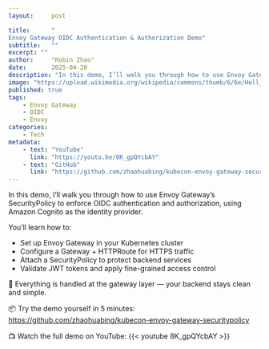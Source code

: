 ```yaml
---
layout:     post

title:      "
Envoy Gateway OIDC Authentication & Authorization Demo"
subtitle:   ""
excerpt: ""
author:     "Robin Zhao"
date:       2025-04-20
description: "In this demo, I’ll walk you through how to use Envoy Gateway’s SecurityPolicy to enforce OIDC authentication and authorization, using Amazon Cognito as the identity provider."
image: "https://upload.wikimedia.org/wikipedia/commons/thumb/6/6e/Hell_Gate_Bridge_%2860275p%29.jpg/2560px-Hell_Gate_Bridge_%2860275p%29.jpg"
published: true
tags:
    - Envoy Gateway
    - OIDC
    - Envoy
categories:
    - Tech
metadata:
    - text: "YouTube"
      link: "https://youtu.be/8K_gpQYcbAY"
    - text: "GitHub"
      link: "https://github.com/zhaohuabing/kubecon-envoy-gateway-securitypolicy"
---
```


In this demo, I’ll walk you through how to use Envoy Gateway’s SecurityPolicy to enforce OIDC authentication and authorization, using Amazon Cognito as the identity provider.

You’ll learn how to:

- Set up Envoy Gateway in your Kubernetes cluster
- Configure a Gateway + HTTPRoute for HTTPS traffic
- Attach a SecurityPolicy to protect backend services
- Validate JWT tokens and apply fine-grained access control

🎯 Everything is handled at the gateway layer — your backend stays clean and simple.

📦 Try the demo yourself in 5 minutes: https://github.com/zhaohuabing/kubecon-envoy-gateway-securitypolicy

📺 Watch the full demo on YouTube:
{{< youtube 8K_gpQYcbAY >}}
